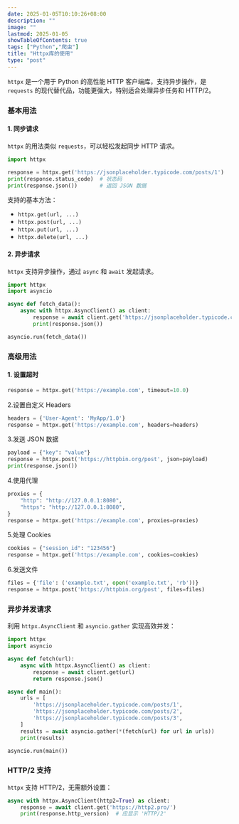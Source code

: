 ```yaml
---
date: 2025-01-05T10:10:26+08:00
description: ""
image: ""
lastmod: 2025-01-05
showTableOfContents: true
tags: ["Python","爬虫"]
title: "Httpx库的使用"
type: "post"
---
```

`httpx` 是一个用于 Python 的高性能 HTTP 客户端库，支持异步操作，是 `requests` 的现代替代品，功能更强大，特别适合处理异步任务和 HTTP/2。
### **基本用法**
#### **1. 同步请求**
`httpx` 的用法类似 `requests`，可以轻松发起同步 HTTP 请求。
```python
import httpx

response = httpx.get('https://jsonplaceholder.typicode.com/posts/1')
print(response.status_code)  # 状态码
print(response.json())       # 返回 JSON 数据
```
支持的基本方法：
- `httpx.get(url, ...)`
- `httpx.post(url, ...)`
- `httpx.put(url, ...)`
- `httpx.delete(url, ...)`
#### **2. 异步请求**
`httpx` 支持异步操作，通过 `async` 和 `await` 发起请求。
```python
import httpx
import asyncio

async def fetch_data():
    async with httpx.AsyncClient() as client:
        response = await client.get('https://jsonplaceholder.typicode.com/posts/1')
        print(response.json())

asyncio.run(fetch_data())
```
### **高级用法**

#### **1. 设置超时**
```python
response = httpx.get('https://example.com', timeout=10.0)
```
2.设置自定义 Headers
```python
headers = {'User-Agent': 'MyApp/1.0'}
response = httpx.get('https://example.com', headers=headers)
```
3.发送 JSON 数据
```python
payload = {"key": "value"}
response = httpx.post('https://httpbin.org/post', json=payload)
print(response.json())
```
4.使用代理
```python
proxies = {
    "http": "http://127.0.0.1:8080",
    "https": "http://127.0.0.1:8080",
}
response = httpx.get('https://example.com', proxies=proxies)
```
5.处理 Cookies
```python
cookies = {"session_id": "123456"}
response = httpx.get('https://example.com', cookies=cookies)
```
6.发送文件
```python
files = {'file': ('example.txt', open('example.txt', 'rb'))}
response = httpx.post('https://httpbin.org/post', files=files)
```
### **异步并发请求**

利用 `httpx.AsyncClient` 和 `asyncio.gather` 实现高效并发：
```python
import httpx
import asyncio

async def fetch(url):
    async with httpx.AsyncClient() as client:
        response = await client.get(url)
        return response.json()

async def main():
    urls = [
        'https://jsonplaceholder.typicode.com/posts/1',
        'https://jsonplaceholder.typicode.com/posts/2',
        'https://jsonplaceholder.typicode.com/posts/3',
    ]
    results = await asyncio.gather(*(fetch(url) for url in urls))
    print(results)

asyncio.run(main())
```
### **HTTP/2 支持**

`httpx` 支持 HTTP/2，无需额外设置：
```python
async with httpx.AsyncClient(http2=True) as client:
    response = await client.get('https://http2.pro/')
    print(response.http_version)  # 应显示 'HTTP/2'
```
